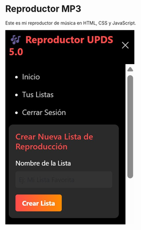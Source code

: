 # Reproductor MP3

Este es mi reproductor de música en HTML, CSS y JavaScript.

![Interfaz](img1.jpeg)
